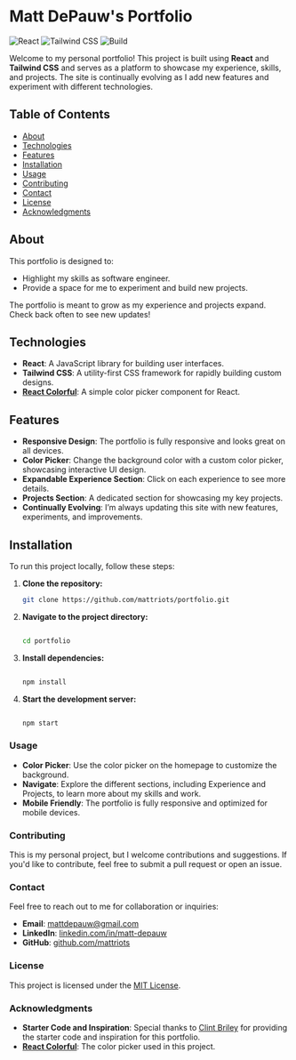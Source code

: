 # Matt DePauw's Portfolio

![React](https://img.shields.io/badge/-React-61DAFB?style=flat&logo=react&logoColor=white)
![Tailwind CSS](https://img.shields.io/badge/-Tailwind%20CSS-38B2AC?style=flat&logo=tailwind-css&logoColor=white)
![Build](https://github.com/mattriots/portfolio/actions/workflows/static.yml/badge.svg)


Welcome to my personal portfolio! This project is built using **React** and **Tailwind CSS** and serves as a platform to showcase my experience, skills, and projects. The site is continually evolving as I add new features and experiment with different technologies.

## Table of Contents

- [About](#about)
- [Technologies](#technologies)
- [Features](#features)
- [Installation](#installation)
- [Usage](#usage)
- [Contributing](#contributing)
- [Contact](#contact)
- [License](#license)
- [Acknowledgments](#acknowledgments)

## About

This portfolio is designed to:

- Highlight my skills as software engineer.
- Provide a space for me to experiment and build new projects.

The portfolio is meant to grow as my experience and projects expand. Check back often to see new updates!

## Technologies

- **React**: A JavaScript library for building user interfaces.
- **Tailwind CSS**: A utility-first CSS framework for rapidly building custom designs.
- **[React Colorful](https://github.com/omgovich/react-colorful)**: A simple color picker component for React.

## Features

- **Responsive Design**: The portfolio is fully responsive and looks great on all devices.
- **Color Picker**: Change the background color with a custom color picker, showcasing interactive UI design.
- **Expandable Experience Section**: Click on each experience to see more details.
- **Projects Section**: A dedicated section for showcasing my key projects.
- **Continually Evolving**: I’m always updating this site with new features, experiments, and improvements.

## Installation

To run this project locally, follow these steps:

1. **Clone the repository:**

   ```bash
   git clone https://github.com/mattriots/portfolio.git

2. **Navigate to the project directory:**

    ```bash
    
    cd portfolio

3. **Install dependencies:**

    ```bash

    npm install

4. **Start the development server:**

    ```bash

    npm start

### Usage

- **Color Picker**: Use the color picker on the homepage to customize the background.
- **Navigate**: Explore the different sections, including Experience and Projects, to learn more about my skills and work.
- **Mobile Friendly**: The portfolio is fully responsive and optimized for mobile devices.

### Contributing

This is my personal project, but I welcome contributions and suggestions. If you'd like to contribute, feel free to submit a pull request or open an issue.

### Contact

Feel free to reach out to me for collaboration or inquiries:

- **Email**: [mattdepauw@gmail.com](mailto:mattdepauw@gmail.com)
- **LinkedIn**: [linkedin.com/in/matt-depauw](https://www.linkedin.com/in/matt-depauw/)
- **GitHub**: [github.com/mattriots](https://github.com/mattriots)

### License

This project is licensed under the [MIT License](LICENSE).

### Acknowledgments

- **Starter Code and Inspiration**: Special thanks to [Clint Briley](https://github.com/fireclint/portfolio-app-react/tree/main) for providing the starter code and inspiration for this portfolio.
- **[React Colorful](https://github.com/omgovich/react-colorful)**: The color picker used in this project.

